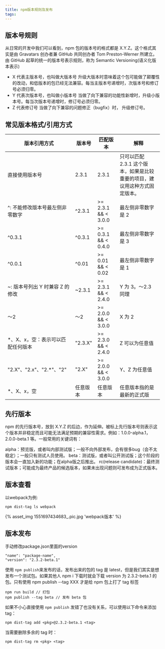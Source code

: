 ```yaml
---
title: npm版本规则及发布
tags:
---
```


## 版本号规则
从日常的开发中我们可以看到，npm 包的版本号的格式都是 X.Y.Z。这个格式其实是由 Gravatars 创办者兼 GitHub 共同创办者 Tom Preston-Werner 所建立。由 GitHub 起草的统一的版本号表示规则，称为 Semantic Versioning(语义化版本表示)

- X 代表主版本号，也叫做大版本号
升级大版本时意味着这个包可能做了颠覆性的改动，和低版本的包已经无法兼容。每当主版本号递增时，次版本号和修订号必须归零。
- Y 代表次版本号，也叫做小版本号
当做了向下兼容的功能性新增时，升级小版本号。每当次版本号递增时，修订号必须归零。
- Z 代表修订号
当做了向下兼容的问题修正（bugfix）时， 升级修订号。

<!--more-->

## 常见版本格式/引用方式

| 版本引用方式                         | 版本号    | 匹配版本               | 解释                                                       |
| ------------------------------------ | --------- | ----------------------- | ---------------------------------------------------------- |
| 直接使用版本号                       | 2.3.1     | 2.3.1                   | 只可以匹配 2.3.1 这个版本，如果是比较重要的项目，建议用这种方式固定版本。 |
| ^: 不能修改版本号最左侧非零数字    | ^2.3.1    | >= 2.3.1 && < 3.0.0    | 最左侧非零数字是 2                                          |
| ^0.3.1                               | ^0.3.1    | >= 0.3.1 && < 0.4.0    | 最左侧非零数字是 3                                          |
| ^0.0.1                               | ^0.01     | >= 0.01 && < 0.02      | 最左侧非零数字是 1                                          |
| ~: 版本号列出 Y 时兼容 Z 的修改     | ~2.3.1    | >= 2.3.1 && < 2.4.0    | Y 为 3。～2.3 同理                                            |
| ～2                                  | ～2       | >= 2.0.0 && < 3.0.0    | X 为 2                                                      |
| *、X、x，空：表示可以匹配任何版本   | "2.3.X"   | >= 2.3.0 && < 2.4.0    | Z 可以为任意值                                              |
| "2.X"、"2.x"、"2.*"、"2"            | "2.X"     | >= 2.0.0 && < 3.0.0    | Y、Z 为任意值                                                |
| *、X、x，空                          | 任意版本 | 任意版本               | 任意版本指的是最新的正式版                                  |

## 先行版本

npm 的先行版本号，放到 X.Y.Z 的后边，作为延伸。被标上先行版本号则表示这个版本并非稳定而且可能无法满足预期的兼容性需求。例如：1.0.0-alpha.1，2.0.0-beta.1 等。一般常用的关键词有：

alpha：预览版，或者叫内部测试版；一般不向外部发布，会有很多bug（会不太稳定）；一般只有测试人员使用。
beta：测试版，或者叫公开测试版；这个阶段的版本会一直加入新的功能；在alpha版之后推出。
rc(release candidate)：最终测试版本；可能成为最终产品的候选版本，如果未出现问题则可发布成为正式版本。

## 版本查看

以webpack为例:

```
npm dist-tag ls webpack
```
{% asset_img 1551697434683_.pic.jpg 'webpack版本' %}

## 版本发布

手动修改package.json里面的version

```
"name": "package-name",
"version": "2.3.2-beta.1"
```
使用 `npm publish`来发布的话，发布出来的包的 tag 是 latest，但是我们其实是想发布一个测试包。如果其他人 npm i 下载时就会下载 version 为 2.3.2-beta.1 的包。只有使用 npm publish --tag XXX 才是给 npm 包上打了 tag 标签

```
npm run build // 打包
npm publish --tag beta // 发布 beta 包
```
如果不小心直接使用 `npm publish` 发错了也没有关系，可以使用以下命令来添加 tag：

```
npm dist-tag add <pkg>@2.3.2-beta.1 <tag>
```
当需要删除多余的 tag 时：

```
npm dist-tag rm <pkg> <tag>
```


